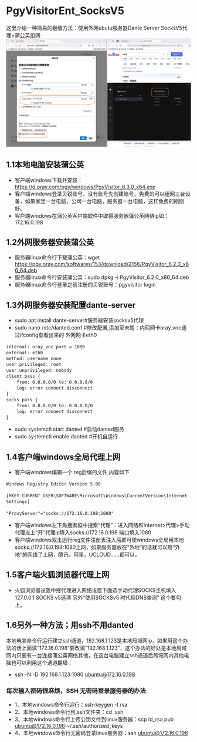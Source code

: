 # PgyVisitorEnt_SocksV5

这里介绍一种简易的翻墙方法：使用外网ubutu服务器Dante Server SocksV5代理+蒲公英组网
![1713104855676](./效果.png)

## 1.1本地电脑安装蒲公英

- 客户端windows下载并安装：https://d.oray.com/pgy/windows/PgyVisitor_6.3.0_x64.exe
- 客户端windows登录贝锐账号，没有账号先创建账号，免费的可以组网三台设备，如果家里一台电脑，公司一台电脑，服务器一台电脑，这样免费的刚刚好。
- 客户端windows在蒲公英客户端软件中取得服务器蒲公英网络ip如：172.16.0.198

## 1.2外网服务器安装蒲公英

- 服务器linux命令行下载蒲公英：wget https://pgy.oray.com/softwares/153/download/2156/PgyVisitor_6.2.0_x86_64.deb
- 服务器linux命令行安装蒲公英：sudo dpkg -i PgyVisitor_6.2.0_x86_64.deb
- 服务器linux命令行登录之前注册的贝锐账号：pgyvisitor login

## 1.3外网服务器安装配置dante-server

- sudo apt install dante-server#服务器安装socksv5代理
- sudo nano /etc/danted.conf #修改配置,添加至末尾：内网网卡oray_vnc通过ifconfig查看出来的 外网网卡eth0

```
internal: oray_vnc port = 1080
external: eth0
method: username none
user.privileged: root
user.unprivileged: nobody
client pass {
    from: 0.0.0.0/0 to: 0.0.0.0/0
    log: error connect disconnect
}
socks pass {
    from: 0.0.0.0/0 to: 0.0.0.0/0
    log: error connect disconnect
}

```

- sudo systemctl start danted #启动danted服务
- sudo systemctl enable danted #开机自运行

## 1.4客户端windows全局代理上网

- 客户端windows编辑一个.reg后缀的文件,内容如下

```
Windows Registry Editor Version 5.00

[HKEY_CURRENT_USER\SOFTWARE\Microsoft\Windows\CurrentVersion\Internet Settings]

"ProxyServer"="socks://172.16.0.198:1080"
```

- 客户端windows左下角搜索框中搜索“代理”：进入网络和Internet>代理>手动代理点上“开”代理ip填入socks://172.16.0.198 端口填入1080
- 客户端windows双击运行reg文件注册表注入后即可使windows全局用本地socks://172.16.0.198:1080上网，如果服务器放在“外地”的话就可以用“外地”的网络了上网，腾讯，阿里，UCLOUD......都可以。

## 1.5客户端火狐浏览器代理上网

- 火狐浏览器设置中搜代理进入网络设置下面选手动代理SOCKS主机填入127.0.0.1 SOCKS v5选项 另外“使用SOCKSv5 时代理DNS查询” 这个要勾上。

## 1.6另外一种方法；用ssh不用danted

本地电脑命令行运行建立ssh通道，192.168.1.123是本地局域网ip，如果用这个办法的话上面填“172.16.0.198”要改填“192.168.1.123”，这个办法的好处是本地局域网内只要有一台连接蒲公英网络其他，在这台电脑建立ssh通道后局域网内其他电脑也可以利用这个通道翻墙：

- ssh -N -D 192.168.1.123:1080 ubuntu@172.16.0.198

### 每次输入密码很麻烦，SSH 无密码登录服务器的办法

- 1、本地windows命令行运行：ssh-keygen -t rsa
- 2、本地windows命令行到.ssh文件夹：cd .ssh
- 3、本地windows命令行上传公钥文件到linux服务器：scp id_rsa.pub ubuntu@172.16.0.198:~/.ssh/authorized_keys
- 4、本地windows命令行无密码登录linux服务器：ssh ubuntu@172.16.0.198
